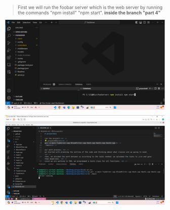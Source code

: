 > First we will run the foobar server which is the web server by running the commands "npm install" "npm start".
> **inside the branch "part 4"**

![alt text](<Screenshuts/צילום מסך 2024-04-16 105544.png>)


![alt text](<Screenshuts/צילום מסך 2024-04-16 110129.png>)
